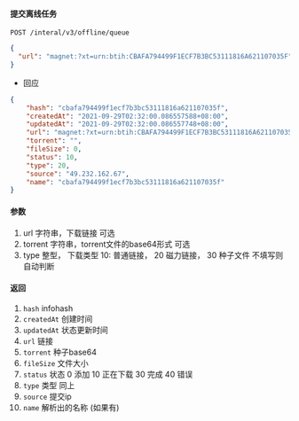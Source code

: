 #### 提交离线任务


```POST /interal/v3/offline/queue```

```json
{
  "url": "magnet:?xt=urn:btih:CBAFA794499F1ECF7B3BC53111816A621107035F"
}
```

* 回应

```json
{
    "hash": "cbafa794499f1ecf7b3bc53111816a621107035f",
    "createdAt": "2021-09-29T02:32:00.086557588+08:00",
    "updatedAt": "2021-09-29T02:32:00.086557748+08:00",
    "url": "magnet:?xt=urn:btih:CBAFA794499F1ECF7B3BC53111816A621107035F",
    "torrent": "",
    "fileSize": 0,
    "status": 10,
    "type": 20,
    "source": "49.232.162.67",
    "name": "cbafa794499f1ecf7b3bc53111816a621107035f"
}
```

#### 参数

1. url 字符串，下载链接 可选
2. torrent 字符串，torrent文件的base64形式 可选
3. type 整型， 下载类型 10: 普通链接， 20 磁力链接， 30 种子文件 不填写则自动判断


#### 返回

1. ```hash``` infohash
2. ```createdAt``` 创建时间
3. ```updatedAt``` 状态更新时间
4. ```url``` 链接
5. ```torrent``` 种子base64
6. ```fileSize``` 文件大小
7. ```status``` 状态 0 添加 10 正在下载 30 完成 40 错误
8. ```type``` 类型 同上
9. ```source``` 提交ip
10. ```name``` 解析出的名称 (如果有)